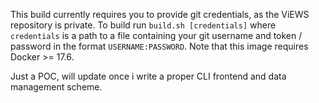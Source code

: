 
This build currently requires you to provide git credentials, as the ViEWS repository is private.
To build run `build.sh [credentials]` where `credentials` is a path to a file containing your git username and token / password in the format `USERNAME:PASSWORD`.
Note that this image requires Docker >= 17.6.

Just a POC, will update once i write a proper CLI frontend and data management scheme.
